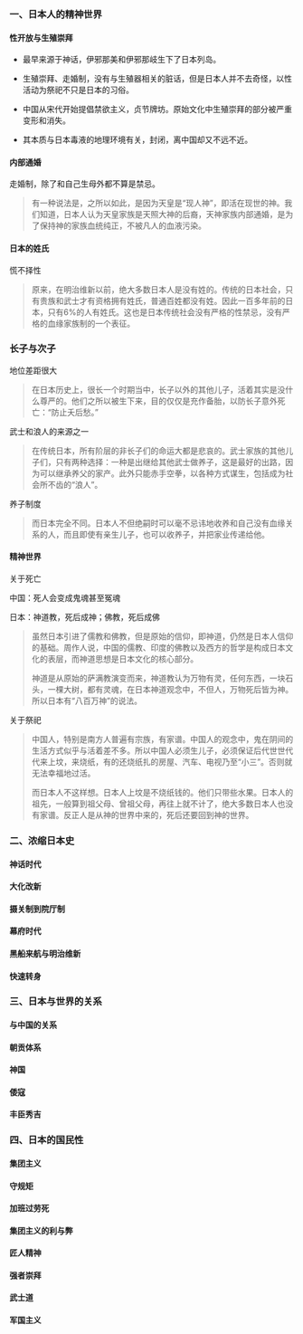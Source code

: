 ### 一、日本人的精神世界

#### 性开放与生殖崇拜

- 最早来源于神话，伊邪那美和伊邪那岐生下了日本列岛。

- 生殖崇拜、走婚制，没有与生殖器相关的脏话，但是日本人并不去奇怪，以性活动为祭祀不只是日本的习俗。

- 中国从宋代开始提倡禁欲主义，贞节牌坊。原始文化中生殖崇拜的部分被严重变形和消失。

- 其本质与日本毒液的地理环境有关，封闭，离中国却又不远不近。



#### 内部通婚

走婚制，除了和自己生母外都不算是禁忌。

> 有一种说法是，之所以如此，是因为天皇是“现人神”，即活在现世的神。我们知道，日本人认为天皇家族是天照大神的后裔，天神家族内部通婚，是为了保持神的家族血统纯正，不被凡人的血液污染。

#### 日本的姓氏

慌不择性

> 原来，在明治维新以前，绝大多数日本人是没有姓的。传统的日本社会，只有贵族和武士才有资格拥有姓氏，普通百姓都没有姓。因此一百多年前的日本，只有6%的人有姓氏。这也是日本传统社会没有严格的性禁忌，没有严格的血缘家族制的一个表征。

### 长子与次子

地位差距很大

> 在日本历史上，很长一个时期当中，长子以外的其他儿子，活着其实是没什么尊严的。他们之所以被生下来，目的仅仅是充作备胎，以防长子意外死亡：“防止夭后愁。”

武士和浪人的来源之一

> 在传统日本，所有阶层的非长子们的命运大都是悲哀的。武士家族的其他儿子们，只有两种选择：一种是出继给其他武士做养子，这是最好的出路，因为可以继承养父的家产。此外只能赤手空拳，以各种方式谋生，包括成为社会所不齿的“浪人”。

养子制度

> 而日本完全不同。日本人不但绝嗣时可以毫不忌讳地收养和自己没有血缘关系的人，而且即使有亲生儿子，也可以收养子，并把家业传递给他。

#### 精神世界

关于死亡

中国：死人会变成鬼魂甚至冤魂

日本：神道教，死后成神；佛教，死后成佛

> 虽然日本引进了儒教和佛教，但是原始的信仰，即神道，仍然是日本人信仰的基础。周作人说，中国的儒教、印度的佛教以及西方的哲学是构成日本文化的表层，而神道思想是日本文化的核心部分。
>
> 
>
> 神道是从原始的萨满教演变而来，神道教认为万物有灵，任何东西，一块石头，一棵大树，都有灵魂，在日本神道观念中，不但人，万物死后皆为神。所以日本有“八百万神”的说法。

关于祭祀

> 中国人，特别是南方人普遍有宗族，有家谱。中国人的观念中，鬼在阴间的生活方式似乎与活着差不多。所以中国人必须生儿子，必须保证后代世世代代来上坟，来烧纸，有的还烧纸扎的房屋、汽车、电视乃至“小三”。否则就无法幸福地过活。
>
> 
>
> 而日本人不这样想。日本人上坟是不烧纸钱的。他们只带些水果。日本人的祖先，一般算到祖父母、曾祖父母，再往上就不计了，绝大多数日本人也没有家谱。反正人是从神的世界中来的，死后还要回到神的世界。



### 二、浓缩日本史

#### 神话时代

#### 大化改新

#### 摄关制到院厅制

#### 幕府时代

#### 黑船来航与明治维新

#### 快速转身

### 三、日本与世界的关系

#### 与中国的关系

#### 朝贡体系

#### 神国

#### 倭寇

#### 丰臣秀吉



### 四、日本的国民性

#### 集团主义

#### 守规矩

#### 加班过劳死

#### 集团主义的利与弊

#### 匠人精神

#### 强者崇拜

#### 武士道

#### 军国主义

#### 